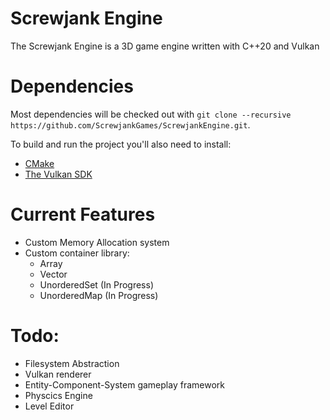 # Screwjank Engine
The Screwjank Engine is a 3D game engine written with C++20 and Vulkan

# Dependencies
Most dependencies will be checked out with `git clone --recursive https://github.com/ScrewjankGames/ScrewjankEngine.git`.

To build and run the project you'll also need to install:
- [CMake](https://cmake.org/)
- [The Vulkan SDK](https://www.lunarg.com/vulkan-sdk/) 

# Current Features
- Custom Memory Allocation system
- Custom container library:
  - Array
  - Vector
  - UnorderedSet (In Progress)
  - UnorderedMap (In Progress)

# Todo:
- Filesystem Abstraction
- Vulkan renderer
- Entity-Component-System gameplay framework
- Physcics Engine
- Level Editor
